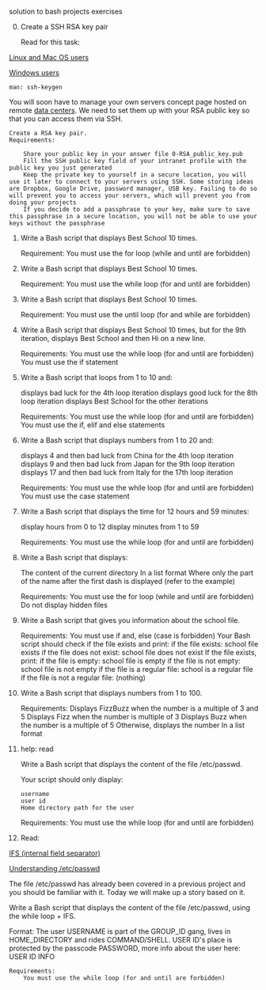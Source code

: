 solution to bash projects exercises

0. Create a SSH RSA key pair

	Read for this task:

[Linux and Mac OS users](https://askubuntu.com/questions/61557/how-do-i-set-up-ssh-authentication-keys)

[Windows users](https://docs.rackspace.com/support/how-to/generating-rsa-keys-with-ssh-puttygen/)

	man: ssh-keygen

You will soon have to manage your own servers concept page hosted on remote [data centers](https://www.youtube.com/watch?v=iuqXFC_qIvA&feature=youtu.be&t=46). We need to set them up with your RSA public key so that you can access them via SSH.

	Create a RSA key pair.
	Requirements:

		Share your public key in your answer file 0-RSA_public_key.pub
		Fill the SSH public key field of your intranet profile with the public key you just generated
		Keep the private key to yourself in a secure location, you will use it later to connect to your servers using SSH. Some storing ideas are Dropbox, Google Drive, password manager, USB key. Failing to do so will prevent you to access your servers, which will prevent you from doing your projects
		If you decide to add a passphrase to your key, make sure to save this passphrase in a secure location, you will not be able to use your keys without the passphrase


1. Write a Bash script that displays Best School 10 times.

	Requirement:
		You must use the for loop (while and until are forbidden)

2. Write a Bash script that displays Best School 10 times.

	Requirement:
		You must use the while loop (for and until are forbidden)

3. Write a Bash script that displays Best School 10 times.

	Requirement:
		You must use the until loop (for and while are forbidden)

4. Write a Bash script that displays Best School 10 times, but for the 9th iteration, displays Best School and then Hi on a new line.


	Requirements:
		You must use the while loop (for and until are forbidden)
		You must use the if statement

5. Write a Bash script that loops from 1 to 10 and:

	displays bad luck for the 4th loop iteration
	displays good luck for the 8th loop iteration
	displays Best School for the other iterations

	Requirements:
		You must use the while loop (for and until are forbidden)
		You must use the if, elif and else statements

6. Write a Bash script that displays numbers from 1 to 20 and:

	displays 4 and then bad luck from China for the 4th loop iteration
	displays 9 and then bad luck from Japan for the 9th loop iteration
	displays 17 and then bad luck from Italy for the 17th loop iteration

	Requirements:
	You must use the while loop (for and until are forbidden)
	You must use the case statement

7. Write a Bash script that displays the time for 12 hours and 59 minutes:

	display hours from 0 to 12
	display minutes from 1 to 59

	Requirements:
	You must use the while loop (for and until are forbidden)

8. Write a Bash script that displays:

	The content of the current directory
	In a list format
	Where only the part of the name after the first dash is displayed (refer to the example)

	Requirements:
	You must use the for loop (while and until are forbidden)
	Do not display hidden files

9. Write a Bash script that gives you information about the school file.

	Requirements:
		You must use if and, else (case is forbidden)
		Your Bash script should check if the file exists and print:
			if the file exists: school file exists
			if the file does not exist: school file does not exist
		If the file exists, print:
			if the file is empty: school file is empty
			if the file is not empty: school file is not empty
			if the file is a regular file: school is a regular file
			if the file is not a regular file: (nothing)

10. Write a Bash script that displays numbers from 1 to 100.

	Requirements:
		Displays FizzBuzz when the number is a multiple of 3 and 5
		Displays Fizz when the number is multiple of 3
		Displays Buzz when the number is a multiple of 5
		Otherwise, displays the number
		In a list format

11. help: read

	Write a Bash script that displays the content of the file /etc/passwd.

	Your script should only display:

		username
		user id
		Home directory path for the user

	Requirements:
		You must use the while loop (for and until are forbidden)

12. Read:

[IFS (internal field separator)](https://tldp.org/LDP/abs/html/internalvariables.html)

[Understanding /etc/passwd](https://www.cyberciti.biz/faq/understanding-etcpasswd-file-format/)

The file /etc/passwd has already been covered in a previous project and you should be familiar with it. Today we will make up a story based on it.

Write a Bash script that displays the content of the file /etc/passwd, using the while loop + IFS.

Format: The user USERNAME is part of the GROUP_ID gang, lives in HOME_DIRECTORY and rides COMMAND/SHELL. USER ID's place is protected by the passcode PASSWORD, more info about the user here: USER ID INFO

	Requirements:
		You must use the while loop (for and until are forbidden)
